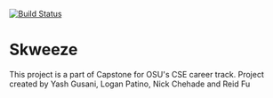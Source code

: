 [![Build Status](https://travis-ci.org/yafael/Skweeze.svg?branch=master)](https://travis-ci.org/yafael/Skweeze)
# Skweeze
This project is a part of Capstone for OSU's CSE career track.
Project created by Yash Gusani, Logan Patino, Nick Chehade and Reid Fu
